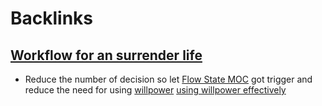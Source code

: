 
# Backlinks
## [Workflow for an surrender life](<Workflow for an surrender life.md>)
- Reduce the number of decision so let [Flow State MOC](<Flow State MOC.md>) got trigger and reduce the need for using [willpower](<willpower.md>) [using willpower effectively](<using willpower effectively.md>)

